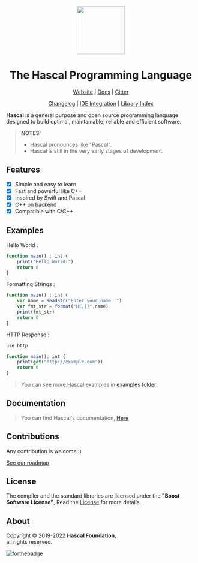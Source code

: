 
<div align="center">
  <img style="text-align:center" src="hascal-logo.png" height="128px" width="128px">


  # The Hascal Programming Language

  [Website](https://hascal.github.io) |
  [Docs](https://hascal.github.io/docs/) |
  [Gitter](https://gitter.im/hascal/community)

  [Changelog](docs/CHANGELOG.md) |
  [IDE Integration](docs/ide.md) |
  [Library Index](https://github.com/hascal/libs)

</div>

**Hascal** is a general purpose and open source programming language designed to build optimal, maintainable, reliable and efficient software.
> **NOTES:** 
> - Hascal pronounces like "Pascal".
> - Hascal is still in the very early stages of development.
## Features
- [x] Simple and easy to learn
- [x] Fast and powerful like C++
- [x] Inspired by Swift and Pascal
- [x] C++ on backend
- [x] Compatible with C\C++

## Examples
Hello World :
```typescript
function main() : int {
    print("Hello World!")
    return 0
}
```

Formatting Strings :
```typescript
function main() : int {
    var name = ReadStr("Enter your name :")
    var fmt_str = format("Hi,{}",name)
    print(fmt_str)
    return 0
}
```

HTTP Response :
```typescript
use http

function main(): int {
    print(get("http://example.com"))
    return 0
}
```

> You can see more Hascal examples in [examples folder](https://github.com/hascal/hascal/tree/main/examples).

## Documentation
> You can find Hascal's documentation, [Here](https://hascal.github.io/docs)

## Contributions
Any contribution is welcome :)

[See our roadmap](docs/roadmap.md)

<!-- [![graph](https://contrib.rocks/image?repo=hascal/hascal)](https://github.com/hascal/hascal/graphs/contributors)
-->
## License
The compiler and the standard libraries are licensed under the **"Boost Software License"**,
Read the [License](https://github.com/hascal/hascal/blob/main/LICENSE) for more details.

## About
Copyright © 2019-2022 **Hascal Foundation**, \
all rights reserved.

[![forthebadge](https://forthebadge.com/images/badges/built-with-love.svg)](https://forthebadge.com)
